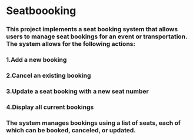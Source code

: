 # Seatboooking
### This project implements a seat booking system that allows users to manage seat bookings for an event or transportation. The system allows for the following actions:

### 1.Add a new booking
### 2.Cancel an existing booking
### 3.Update a seat booking with a new seat number
### 4.Display all current bookings
### The system manages bookings using a list of seats, each of which can be booked, canceled, or updated.
